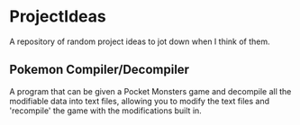 # ProjectIdeas
A repository of random project ideas to jot down when I think of them.

## Pokemon Compiler/Decompiler
A program that can be given a Pocket Monsters game and decompile all the modifiable data into text files, allowing you to modify the text files and 'recompile' the game with the modifications built in.
